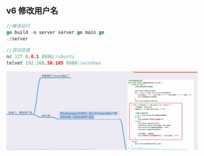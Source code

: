 ## v6 修改用户名
```go
//编译运行
go build -o server server.go main.go
./server
```
```go
//测试连接
nc 127.0.0.1 8888//ubuntu
telnet 192.168.56.105 8888//windows
```
![](./v6.png)